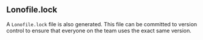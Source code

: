 ## Lonofile.lock

A `Lonofile.lock` file is also generated. This file can be committed to version control to ensure that everyone on the team uses the exact same version.
